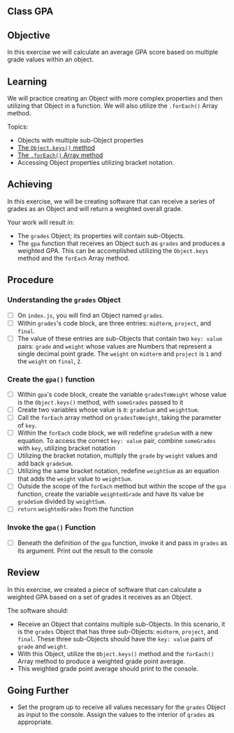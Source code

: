 ## Class GPA

## Objective

In this exercise we will calculate an average GPA score based on multiple grade values within an object.

## Learning

We will practice creating an Object with more complex properties and then utilizing that Object in a function. We will also utilize the `.forEach()` Array method.

Topics:

- Objects with multiple sub-Object properties
- [The `Object.keys()` method](https://developer.mozilla.org/en-US/docs/Web/JavaScript/Reference/Global_Objects/Object/keys)
- [The `.forEach()` Array method](https://developer.mozilla.org/en-US/docs/Web/JavaScript/Reference/Global_Objects/Array/forEach)
- Accessing Object properties utilizing bracket notation.

## Achieving

In this exercise, we will be creating software that can receive a series of grades as an Object and will return a weighted overall grade.

Your work will result in:

- The `grades` Object; its properties will contain sub-Objects.
- The `gpa` function that receives an Object such as `grades` and produces a weighted GPA. This can be accomplished utilizing the `Object.keys` method and the `forEach` Array method.

## Procedure

### Understanding the `grades` Object

- [ ] On `index.js`, you will find an Object named `grades`.
- [ ] Within `grades`'s code block, are three entries: `midterm`, `project`, and `final`.
- [ ] The value of these entries are sub-Objects that contain two `key: value` pairs: `grade` and `weight` whose values are Numbers that represent a single decimal point grade. The `weight` on `midterm` and `project` is `1` and the `weight` on `final`, `2`.

### Create the `gpa()` function

- [ ] Within `gpa`'s code block, create the variable `gradesToWeight` whose value is the `Object.keys()` method, with `someGrades` passed to it
- [ ] Create two variables whose value is `0`: `gradeSum` and `weightSum`.
- [ ] Call the `forEach` array method on `gradesToWeight`, taking the parameter of `key`.
- [ ] Within the `forEach` code block, we will redefine `gradeSum` with a new equation. To access the correct `key: value` pair, combine `someGrades` with `key`, utilizing bracket notation
- [ ] Utilizing the bracket notation, multiply the `grade` by `weight` values and add back `gradeSum`.
- [ ] Utilizing the same bracket notation, redefine `weightSum` as an equation that adds the `weight` value to `weightSum`.
- [ ] Outside the scope of the `forEach` method but within the scope of the `gpa` function, create the variable `weightedGrade` and have its value be `gradeSum` divided by `weightSum`.
- [ ] `return` `weightedGrades` from the function

### Invoke the `gpa()` Function

- [ ] Beneath the definition of the `gpa` function, invoke it and pass in `grades` as its argument. Print out the result to the console

## Review

In this exercise, we created a piece of software that can calculate a weighted GPA based on a set of grades it receives as an Object.

The software should:

- Receive an Object that contains multiple sub-Objects. In this scenario, it is the `grades` Object that has three sub-Objects: `midterm`, `project`, and `final`. These three sub-Objects should have the `key: value` pairs of `grade` and `weight`.
- With this Object, utilize the `Object.keys()` method and the `forEach()` Array method to produce a weighted grade point average.
- This weighted grade point average should print to the console.

## Going Further

- Set the program up to receive all values necessary for the `grades` Object as input to the console. Assign the values to the interior of `grades` as appropriate.